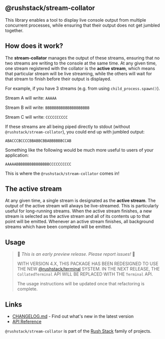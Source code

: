 ## @rushstack/stream-collator

This library enables a tool to display live console output from multiple concurrent processes,
while ensuring that their output does not get jumbled together.

## How does it work?

The **stream-collator** manages the output of these streams, ensuring that no two streams are writing to the console
at the same time. At any given time, one stream registered with the collator is the **active stream**, which means
that particular stream will be live streaming, while the others will wait for that stream to finish before their
output is displayed.

For example, if you have 3 streams (e.g. from using `child_process.spawn()`).

Stream A will write: `AAAAA`

Stream B will write: `BBBBBBBBBBBBBBBBBBBB`

Stream C will write: `CCCCCCCCCC`

If these streams are all being piped directly to stdout (without `@rushstack/stream-collator`), you could end up
with jumbled output:

`ABACCCBCCCCBBABBCBBABBBBBBCCAB`

Something like the following would be much more useful to users of your application:

`AAAAABBBBBBBBBBBBBBBCCCCCCCCCC`

This is where the `@rushstack/stream-collator` comes in!

## The active stream

At any given time, a single stream is designated as the **active stream**. The output of the active stream will always be
live-streamed. This is particularly useful for long-running streams. When the active stream finishes, a new stream
is selected as the active stream and all of its contents up to that point will be emitted. Whenever an active stream finishes,
all background streams which have been completed will be emitted.

## Usage

> 🚨 _This is an early preview release. Please report issues!_ 🚨
>
> WITH VERSION 4.X, THIS PACKAGE HAS BEEN REDESIGNED TO USE THE NEW
> [@rushstack/terminal](https://www.npmjs.com/package/@rushstack/terminal) SYSTEM.
> IN THE NEXT RELEASE, THE `CollatedTerminal` API WILL BE REPLACED WITH
> THE `Terminal` API.
>
> The usage instructions will be updated once that refactoring is complete.

## Links

- [CHANGELOG.md](
  https://github.com/microsoft/rushstack/blob/master/libraries/stream-collator/CHANGELOG.md) - Find
  out what's new in the latest version
- [API Reference](https://rushstack.io/pages/api/stream-collator/)

`@rushstack/stream-collator` is part of the [Rush Stack](https://rushstack.io/) family of projects.
